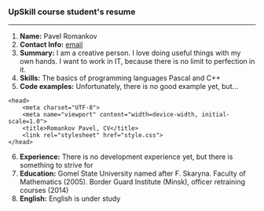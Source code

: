 ### **UpSkill** course student's resume

---

1. **Name:** Pavel Romankov
2. **Contact Info:** [email](cxwhims@gmail.com)
3. **Summary:** I am a creative person. I love doing useful things with my own hands. I want to work in IT, because there is no limit to perfection in it.
4. **Skills:** The basics of programming languages Pascal and C++
5. **Code examples:** Unfortunately, there is no good example yet, but...

```
<head>
    <meta charset="UTF-8">
    <meta name="viewport" content="width=device-width, initial-scale=1.0">
    <title>Romankov Pavel, CV</title>
    <link rel="stylesheet" href="style.css">
</head>
```

6. **Experience:** There is no development experience yet, but there is something to strive for
7. **Education:** Gomel State University named after F. Skaryna. Faculty of Mathematics (2005). Border Guard Institute (Minsk), officer retraining courses (2014)
8. **English:** English is under study
